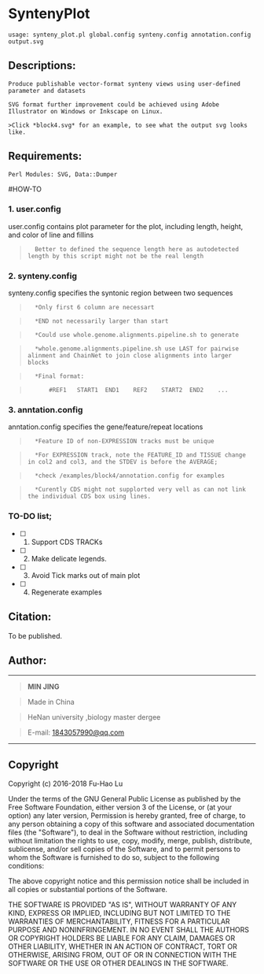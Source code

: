 # SyntenyPlot

	usage: synteny_plot.pl global.config synteny.config annotation.config output.svg

## Descriptions:

	Produce publishable vector-format synteny views using user-defined parameter and datasets

	SVG format further improvement could be achieved using Adobe Illustrator on Windows or Inkscape on Linux. 

	>Click *block4.svg* for an example, to see what the output svg looks like.

## Requirements: 

	Perl Modules: SVG, Data::Dumper

#HOW-TO

### 1. **user.config**

user.config contains plot parameter for the plot, including length, height, and color of line and fillins

>		Better to defined the sequence length here as autodetected length by this script might not be the real length

### 2. **synteny.config**

synteny.config specifies the syntonic region between two sequences

>		*Only first 6 column are necessart

>		*END not necessarily larger than start

>		*Could use whole.genome.alignments.pipeline.sh to generate

>		*whole.genome.alignments.pipeline.sh use LAST for pairwise alinment and ChainNet to join close alignments into larger blocks

>		*Final format:	

>			#REF1	START1	END1	REF2	START2	END2	...

### 3. **anntation.config**

anntation.config specifies the gene/feature/repeat locations

>		*Feature ID of non-EXPRESSION tracks must be unique

>		*For EXPRESSION track, note the FEATURE_ID and TISSUE change in col2 and col3, and the STDEV is before the AVERAGE;

>		*check /examples/block4/annotation.config for examples

>		*Curently CDS might not supplorted very vell as can not link the individual CDS box using lines.

### TO-DO list;

+ [ ] 1. Support CDS TRACKs

+ [ ] 2. Make delicate legends.

+ [ ] 3. Avoid Tick marks out of main plot

+ [ ] 4. Regenerate examples

## Citation:

To be published.

## Author:

---------------------------------------------------------------------

>	**MIN JING**

>	Made in China

>	HeNan university ,biology master dergee

>	

>	E-mail: <1843057990@qq.com>

---------------------------------------------------------------------

## Copyright

Copyright (c) 2016-2018 Fu-Hao Lu

Under the terms of the GNU General Public License as published by
the Free Software Foundation, either version 3 of the License, or
(at your option) any later version, Permission is hereby granted, 
free of charge, to any person obtaining a copy of this software and 
associated documentation files (the "Software"), to deal in the Software 
without restriction, including without limitation the rights to use, 
copy, modify, merge, publish, distribute, sublicense, and/or sell 
copies of the Software, and to permit persons to whom the Software is
furnished to do so, subject to the following conditions:

The above copyright notice and this permission notice shall be included in
all copies or substantial portions of the Software.

THE SOFTWARE IS PROVIDED "AS IS", WITHOUT WARRANTY OF ANY KIND, EXPRESS OR
IMPLIED, INCLUDING BUT NOT LIMITED TO THE WARRANTIES OF MERCHANTABILITY,
FITNESS FOR A PARTICULAR PURPOSE AND NONINFRINGEMENT. IN NO EVENT SHALL THE
AUTHORS OR COPYRIGHT HOLDERS BE LIABLE FOR ANY CLAIM, DAMAGES OR OTHER
LIABILITY, WHETHER IN AN ACTION OF CONTRACT, TORT OR OTHERWISE, ARISING FROM,
OUT OF OR IN CONNECTION WITH THE SOFTWARE OR THE USE OR OTHER DEALINGS IN
THE SOFTWARE.
